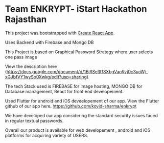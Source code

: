 # Team ENKRYPT- iStart Hackathon Rajasthan

This project was bootstrapped with [Create React App](https://github.com/facebook/create-react-app).


Uses Backend with Firebase and Mongo DB

This Project is based on Graphical Password Strategy where user selects one pass image


View the description here (https://docs.google.com/document/d/1BiRSe3t18XbgVaqRzj0c3uoWj-xGJbfVY1wySo0Xwkg/edit?usp=sharing).



The tech Stack used is FIREBASE for image hosting, MONGO DB for Database management, React for front end developement.


Used Flutter for android and iOS deveelopement of our app. View the Flutter github of our app here.
https://github.com/kovid-sharma/enkrypt


We have developed our app considering the standard security issues faced in regular textual passwords.



Overall our product is available for web developement , android and iOS platforms for acquiring variety of USERS.
